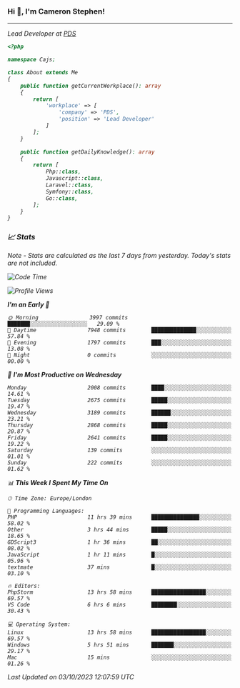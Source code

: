 ### Hi 👋, I'm Cameron Stephen!
<hr>
<p><em>Lead Developer at <a href="https://prindatasolutions.co.uk">PDS</a></p>


```php
<?php

namespace Cajs;

class About extends Me
{
    public function getCurrentWorkplace(): array
    {
        return [
            'workplace' => [
                'company' => 'PDS',
                'position' => 'Lead Developer'
            ]
        ];
    }

    public function getDailyKnowledge(): array
    {
        return [
            Php::class,
            Javascript::class,
            Laravel::class,
            Symfony::class,
            Go::class,
        ];
    }
}
```

### 📈 Stats
<p><em>Note - Stats are calculated as the last 7 days from yesterday. Today's stats are not included.</em></p>


<!--START_SECTION:waka-->
![Code Time](http://img.shields.io/badge/Code%20Time-3%2C565%20hrs%2049%20mins-blue)

![Profile Views](http://img.shields.io/badge/Profile%20Views-0-blue)

**I'm an Early 🐤** 

```text
🌞 Morning                3997 commits        ███████░░░░░░░░░░░░░░░░░░   29.09 % 
🌆 Daytime                7948 commits        ██████████████░░░░░░░░░░░   57.84 % 
🌃 Evening                1797 commits        ███░░░░░░░░░░░░░░░░░░░░░░   13.08 % 
🌙 Night                  0 commits           ░░░░░░░░░░░░░░░░░░░░░░░░░   00.00 % 
```
📅 **I'm Most Productive on Wednesday** 

```text
Monday                   2008 commits        ████░░░░░░░░░░░░░░░░░░░░░   14.61 % 
Tuesday                  2675 commits        █████░░░░░░░░░░░░░░░░░░░░   19.47 % 
Wednesday                3189 commits        ██████░░░░░░░░░░░░░░░░░░░   23.21 % 
Thursday                 2868 commits        █████░░░░░░░░░░░░░░░░░░░░   20.87 % 
Friday                   2641 commits        █████░░░░░░░░░░░░░░░░░░░░   19.22 % 
Saturday                 139 commits         ░░░░░░░░░░░░░░░░░░░░░░░░░   01.01 % 
Sunday                   222 commits         ░░░░░░░░░░░░░░░░░░░░░░░░░   01.62 % 
```


📊 **This Week I Spent My Time On** 

```text
🕑︎ Time Zone: Europe/London

💬 Programming Languages: 
PHP                      11 hrs 39 mins      ███████████████░░░░░░░░░░   58.02 % 
Other                    3 hrs 44 mins       █████░░░░░░░░░░░░░░░░░░░░   18.65 % 
GDScript3                1 hr 36 mins        ██░░░░░░░░░░░░░░░░░░░░░░░   08.02 % 
JavaScript               1 hr 11 mins        █░░░░░░░░░░░░░░░░░░░░░░░░   05.96 % 
textmate                 37 mins             █░░░░░░░░░░░░░░░░░░░░░░░░   03.10 % 

🔥 Editors: 
PhpStorm                 13 hrs 58 mins      █████████████████░░░░░░░░   69.57 % 
VS Code                  6 hrs 6 mins        ████████░░░░░░░░░░░░░░░░░   30.43 % 

💻 Operating System: 
Linux                    13 hrs 58 mins      █████████████████░░░░░░░░   69.57 % 
Windows                  5 hrs 51 mins       ███████░░░░░░░░░░░░░░░░░░   29.17 % 
Mac                      15 mins             ░░░░░░░░░░░░░░░░░░░░░░░░░   01.26 % 
```


 Last Updated on 03/10/2023 12:07:59 UTC
<!--END_SECTION:waka-->

